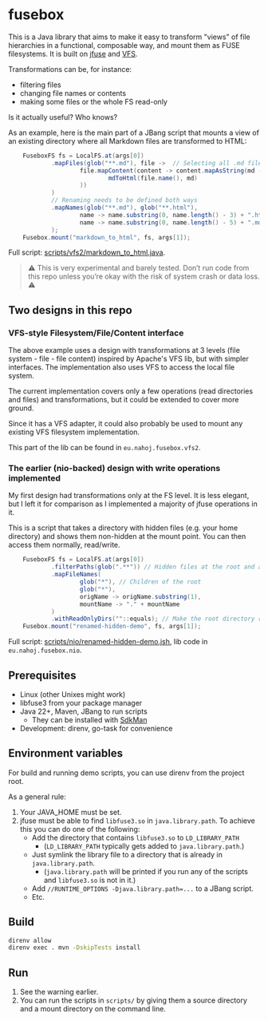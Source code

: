 # fusebox

This is a Java library that aims to make it easy to transform "views" of file hierarchies in a functional, composable way, and mount them as FUSE filesystems. It is built on [jfuse](https://github.com/cryptomator/jfuse) and [VFS](https://commons.apache.org/proper/commons-vfs/).

Transformations can be, for instance:
- filtering files
- changing file names or contents
- making some files or the whole FS read-only

Is it actually useful? Who knows?

As an example, here is the main part of a JBang script that mounts a view of an existing directory where all Markdown files are transformed to HTML:

```java
    FuseboxFS fs = LocalFS.at(args[0])
            .mapFiles(glob("**.md"), file ->  // Selecting all .md files
                    file.mapContent(content -> content.mapAsString(md ->
                            mdToHtml(file.name(), md)
                    ))
            )
            // Renaming needs to be defined both ways
            .mapNames(glob("**.md"), glob("**.html"),
                    name -> name.substring(0, name.length() - 3) + ".html",
                    name -> name.substring(0, name.length() - 5) + ".md"
            );
    Fusebox.mount("markdown_to_html", fs, args[1]);
```

Full script: [scripts/vfs2/markdown_to_html.java](scripts/vfs2/markdown_to_html.java).

> ⚠️ This is very experimental and barely tested. Don’t run code from this repo unless you’re okay with the risk of system crash or data loss. ⚠️️️

## Two designs in this repo

### VFS-style Filesystem/File/Content interface

The above example uses a design with transformations at 3 levels (file system - file - file content) inspired by Apache's VFS lib, but with simpler interfaces. The implementation also uses VFS to access the local file system.

The current implementation covers only a few operations (read directories and files) and transformations, but it could be extended to cover more ground.

Since it has a VFS adapter, it could also probably be used to mount any existing VFS filesystem implementation.

This part of the lib can be found in `eu.nahoj.fusebox.vfs2`.

### The earlier (nio-backed) design with write operations implemented

My first design had transformations only at the FS level. It is less elegant, but I left it for comparison as I implemented a majority of jfuse operations in it.

This is a script that takes a directory with hidden files (e.g. your home directory) and shows them non-hidden at the mount point. You can then access them normally, read/write.

```java
    FuseboxFS fs = LocalFS.at(args[0])
            .filterPaths(glob(".**")) // Hidden files at the root and all their descendants
            .mapFileNames(
                    glob("*"), // Children of the root
                    glob("*"),
                    origName -> origName.substring(1),
                    mountName -> "." + mountName
            )
            .withReadOnlyDirs(""::equals); // Make the root directory read-only
    Fusebox.mount("renamed-hidden-demo", fs, args[1]);
```

Full script: [scripts/nio/renamed-hidden-demo.jsh](scripts/nio/renamed-hidden-demo.jsh), lib code in `eu.nahoj.fusebox.nio`.

## Prerequisites

- Linux (other Unixes might work)
- libfuse3 from your package manager
- Java 22+, Maven, JBang to run scripts
  - They can be installed with [SdkMan](https://sdkman.io/)
- Development: direnv, go-task for convenience

## Environment variables

For build and running demo scripts, you can use direnv from the project root.

As a general rule:

1. Your JAVA_HOME must be set.
2. jfuse must be able to find `libfuse3.so` in `java.library.path`. To achieve this you can do one of the following:
   - Add the directory that contains `libfuse3.so` to `LD_LIBRARY_PATH`
     - (`LD_LIBRARY_PATH` typically gets added to `java.library.path`.)
   - Just symlink the library file to a directory that is already in `java.library.path`.
     - (`java.library.path` will be printed if you run any of the scripts and `libfuse3.so` is not in it.)
   - Add `//RUNTIME_OPTIONS -Djava.library.path=...` to a JBang script.
   - Etc.

## Build

```bash
direnv allow
direnv exec . mvn -DskipTests install
```

## Run

1. See the warning earlier.
2. You can run the scripts in `scripts/` by giving them a source directory and a mount directory on the command line. 
